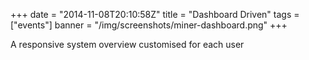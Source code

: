 +++
date = "2014-11-08T20:10:58Z"
title = "Dashboard Driven"
tags = ["events"]
banner = "/img/screenshots/miner-dashboard.png"
+++

A responsive system overview customised for each user